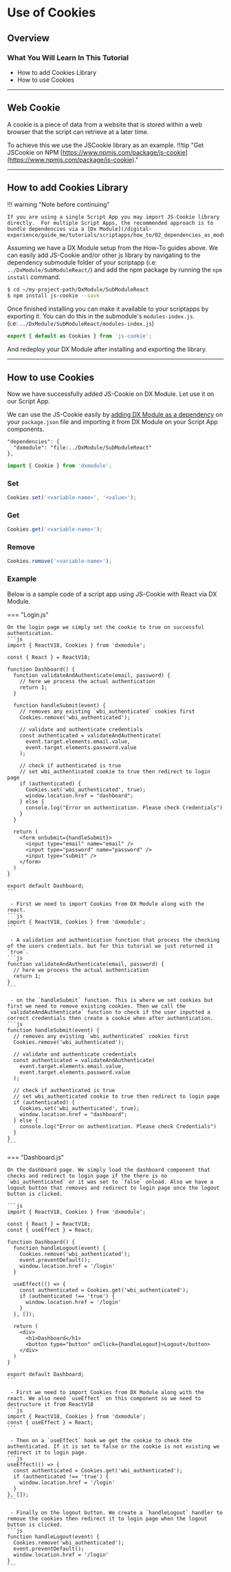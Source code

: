 # Use of Cookies

## Overview

### What You Will Learn In This Tutorial
 - How to add Cookies Library
 - How to use Cookies

---

## Web Cookie

A cookie is a piece of data from a website that is stored within a web browser that the script can retrieve at a later time. 

To achieve this we use the JSCookie library as an example.
!!!tip "Get JSCookie on NPM [https://www.npmjs.com/package/js-cookie](https://www.npmjs.com/package/js-cookie)."

---

## How to add Cookies Library

!!! warning "Note before continuing"

    If you are using a single Script App you may import JS-Cookie library directly.  For multiple Script Apps, the recommended approach is to bundle dependencies via a [Dx Module](/digital-experience/guide_me/tutorials/scriptapps/how_to/02_dependencies_as_module/)

Assuming we have a DX Module setup from the How-To guides above. We can easily add JS-Cookie and/or other js library by navigating to the dependency submodule folder of your scriptapp (i.e: `../DxModule/SubModuleReact/`) and add the npm package by running the `npm install` command.

```bash
$ cd ~/my-project-path/DxModule/SubModuleReact
$ npm install js-cookie --save
```

Once finished installing you can make it available to your scriptapps by exporting it. You can do this in the submodule's `modules-index.js`. <br> (i.e: `../DxModule/SubModuleReact/modules-index.js`)

```js
export { default as Cookies } from 'js-cookie';
```

And redeploy your DX Module after installing and exporting the library.

---

## How to use Cookies

Now we have successfully added JS-Cookie on DX Module. Let use it on our Script App.

We can use the JS-Cookie easily by [adding DX Module as a dependency](/digital-experience/guide_me/tutorials/scriptapps/how_to/03_apps_excluding_dependencies/) on your `package.json` file and importing it from DX Module on your Script App components. 

```
"dependencies": {
  "dxmodule": "file:../DxModule/SubModuleReact"
},
```

```js
import { Cookie } from 'dxmodule';
```

### Set

```js
Cookies.set('<variable-name>', '<value>');
```

### Get

```js
Cookies.get('<variable-name>');
```

### Remove

```js
Cookies.remove('<variable-name>');
```

### Example

Below is a sample code of a script app using JS-Cookie with React via DX Module.

=== "Login.js"

    On the login page we simply set the cookie to true on successful authentication.
    ```js
    import { ReactV18, Cookies } from 'dxmodule';
    
    const { React } = ReactV18;
    
    function Dashboard() {
      function validateAndAuthenticate(email, password) {
        // here we process the actual authentication
        return 1;
      }
      
      function handleSubmit(event) {
        // removes any existing `wbi_authenticated` cookies first
        Cookies.remove('wbi_authenticated');
        
        // validate and authenticate credentials
        const authenticated = validateAndAuthenticate(
          event.target.elements.email.value,
          event.target.elements.password.value
        );
    
        // check if authenticated is true
        // set wbi_authenticated cookie to true then redirect to login page
        if (authenticated) {
          Cookies.set('wbi_authenticated', true);
          window.location.href = "dashboard";
        } else {
          console.log("Error on authentication. Please check Credentials")
        }
      }
      
      return (
        <form onSubmit={handleSubmit}>
          <input type="email" name="email" />
          <input type="password" name="password" />
          <input type="submit" />
        </form>
      )
    }
    
    export default Dashboard;
    ```

     - First we need to import Cookies from DX Module along with the react.
    ```js
    import { ReactV18, Cookies } from 'dxmodule';
    ```

     - A validation and authentication function that process the checking of the users credentials. but for this tutorial we just returned it `true`.
    ```js
    function validateAndAuthenticate(email, password) {
      // here we process the actual authentication
      return 1;
    }
    ```

     - on the `handleSubmit` function. This is where we set cookies but first we need to remove existing cookies. Then we call the `validateAndAuthenticate` function to check if the user inputted a correct credentials then create a cookie when after authentication.
    ```js
    function handleSubmit(event) {
      // removes any existing `wbi_authenticated` cookies first
      Cookies.remove('wbi_authenticated');
    
      // validate and authenticate credentials
      const authenticated = validateAndAuthenticate(
        event.target.elements.email.value,
        event.target.elements.password.value
      );
    
      // check if authenticated is true
      // set wbi_authenticated cookie to true then redirect to login page
      if (authenticated) {
        Cookies.set('wbi_authenticated', true);
        window.location.href = "dashboard";
      } else {
        console.log("Error on authentication. Please check Credentials")
      }
    }
    ```

=== "Dashboard.js"

    On the dashboard page. We simply load the dashboard component that checks and redirect to login page if the there is no `wbi_authenticated` or it was set to `false` onload. Also we have a logout button that removes and redirect to login page once the logout button is clicked.

    ```js
    import { ReactV18, Cookies } from 'dxmodule';
    
    const { React } = ReactV18;
    const { useEffect } = React;
    
    function Dashboard() {
      function handleLogout(event) {
        Cookies.remove('wbi_authenticated');
        event.preventDefault();
        window.location.href = '/login'
      }

      useEffect(() => {
        const authenticated = Cookies.get('wbi_authenticated');
        if (authenticated !== 'true') {
          window.location.href = '/login'
        }
      }, []);
    
      return (
        <div>
          <h1>Dashboard</h1>
          <button type="button" onClick={handleLogout}>Logout</button>
        </div>
      )
    }
    
    export default Dashboard;
    ```

     - First we need to import Cookies from DX Module along with the react. We also need `useEffect` on this component so we need to destructure it from ReactV18
    ```js
    import { ReactV18, Cookies } from 'dxmodule';
    const { useEffect } = React;
    ```

     - Then on a `useEffect` hook we get the cookie to check the authenticated. If it is set to false or the cookie is not existing we redirect it to login page.
    ```js
    useEffect(() => {
      const authenticated = Cookies.get('wbi_authenticated');
      if (authenticated !== 'true') {
        window.location.href = '/login'
      }
    }, []);
    ```

     - Finally on the logout button. We create a `handleLogout` handler to remove the cookies then redirect it to login page when the logout button is clicked.
    ```js
    function handleLogout(event) {
      Cookies.remove('wbi_authenticated');
      event.preventDefault();
      window.location.href = '/login'
    }
    ```
